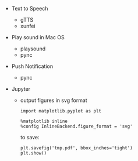 


- Text to Speech
  - gTTS
  - xunfei



- Play sound in Mac OS
  - playsound
  - pync



- Push Notification
  - pync  



- Jupyter
  - output figures in svg format
    ```
    import matplotlib.pyplot as plt

    %matplotlib inline
    %config InlineBackend.figure_format = 'svg'
    ```

    to save:
    ```
    plt.savefig('tmp.pdf', bbox_inches='tight')
    plt.show()
    ```
